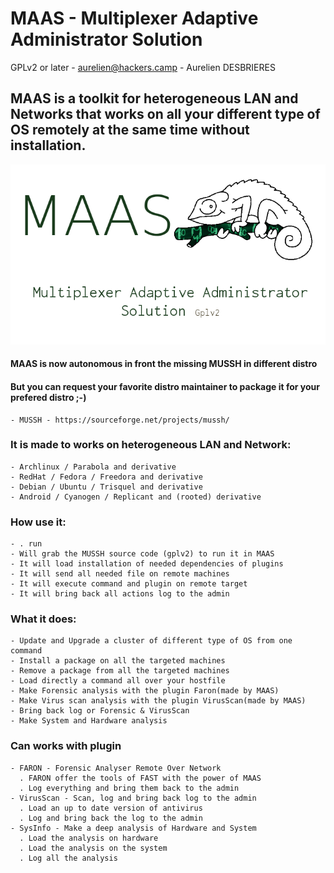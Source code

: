 # MAAS - Multiplexer Adaptive Administrator Solution

GPLv2 or later - aurelien@hackers.camp - Aurelien DESBRIERES

## MAAS is a toolkit for heterogeneous LAN and Networks that works on all your different type of OS remotely at the same time without installation.


![MAAS image](img/MAAS.png)




#### MAAS is now autonomous in front the missing MUSSH in different distro
#### But you can request your favorite distro maintainer to package it for your prefered distro ;-)

	- MUSSH - https://sourceforge.net/projects/mussh/


### It is made to works on heterogeneous LAN and Network:

	- Archlinux / Parabola and derivative
	- RedHat / Fedora / Freedora and derivative
	- Debian / Ubuntu / Trisquel and derivative
	- Android / Cyanogen / Replicant and (rooted) derivative


### How use it:

	- . run
	- Will grab the MUSSH source code (gplv2) to run it in MAAS
	- It will load installation of needed dependencies of plugins
    - It will send all needed file on remote machines
    - It will execute command and plugin on remote target
    - It will bring back all actions log to the admin
 
### What it does:

	- Update and Upgrade a cluster of different type of OS from one command
	- Install a package on all the targeted machines
	- Remove a package from all the targeted machines
	- Load directly a command all over your hostfile
    - Make Forensic analysis with the plugin Faron(made by MAAS)
    - Make Virus scan analysis with the plugin VirusScan(made by MAAS)
    - Bring back log or Forensic & VirusScan
    - Make System and Hardware analysis


### Can works with plugin

	- FARON - Forensic Analyser Remote Over Network
	  . FARON offer the tools of FAST with the power of MAAS
	  . Log everything and bring them back to the admin
	- VirusScan - Scan, log and bring back log to the admin
	  . Load an up to date version of antivirus
	  . Log and bring back the log to the admin
    - SysInfo - Make a deep analysis of Hardware and System
      . Load the analysis on hardware
      . Load the analysis on the system
      . Log all the analysis

